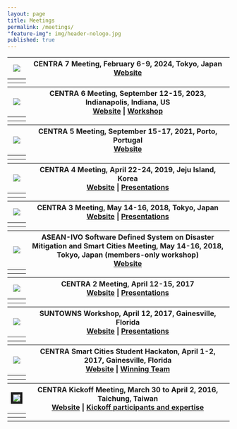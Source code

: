 ```yaml
---
layout: page
title: Meetings
permalink: /meetings/
"feature-img": img/header-nologo.jpg
published: true
---
```




 <table class="noBorder">
<!-- item 10  --> 
 <tr class="noBorder">
   <th class="noBorder"><img src="/img/centra7/centra7-banner.png"></th>
   <th class="noBorder">CENTRA 7 Meeting, February 6-9, 2024, Tokyo, Japan <br> <a href="/centra7/">Website</a> </th>
 </tr>

 <tr class="noBorder">
   <th class="noBorder"></th>

 </tr>

 <tr class="noBorder">
   <th class="noBorder"></th>

 </tr>
 
 <!-- item 9  --> 
 <tr class="noBorder">
   <th class="noBorder"><img src="/img/centra6/centra6-banner.png"></th>
   <th class="noBorder">CENTRA 6 Meeting, September 12-15, 2023, Indianapolis, Indiana, US <br> <a href="/centra6/">Website</a> | <a href="https://www.globalcentra.org/centra6/workshop.html">Workshop</a> </th>
 </tr>

 <tr class="noBorder">
   <th class="noBorder"></th>

 </tr>

 <tr class="noBorder">
   <th class="noBorder"></th>

 </tr>

 <!-- item 8  --> 
 <tr class="noBorder">
   <th class="noBorder"><img src="/img/centra5/centra5-banner.png"></th>
   <th class="noBorder">CENTRA 5 Meeting, September 15-17, 2021, Porto, Portugal <br> <a href="/centra5/">Website</a> </th>
 </tr>

 <tr class="noBorder">
   <th class="noBorder"></th>

 </tr>

 <tr class="noBorder">
   <th class="noBorder"></th>

 </tr>

  <!-- item 7   -->
  <tr>
    <th class="noBorder"><img src="/img/centra4-370x99.jpg"></th>
    <th class="noBorder">CENTRA 4 Meeting, April 22-24, 2019, Jeju Island, Korea <br> <a href="/centra4/">Website</a> | <a href="#">Presentations</a></th>
  </tr>

  <tr class="noBorder">
    <th class="noBorder"></th>

  </tr>

  <tr class="noBorder">
    <th class="noBorder"></th>

  </tr>


  <!-- item 6 -->
  <tr>
    <th class="noBorder"> <img src="/img/centra3.png"></th>
    <th class="noBorder">CENTRA 3 Meeting, May 14-16, 2018, Tokyo, Japan <br> <a href="/centra3/">Website</a> | <a href="/centra3/program.html">Presentations</a></th>
  </tr>



  <tr class="noBorder">
    <th class="noBorder"></th>

  </tr>

  <tr class="noBorder">
    <th class="noBorder"></th>

  </tr>


  <!-- item 5 -->

  <tr>
    <th class="noBorder"><img src="/img/asean.jpg"></th>
    <th class="noBorder"> ASEAN-IVO Software Defined System on Disaster Mitigation and Smart Cities Meeting, May 14-16, 2018, Tokyo, Japan (members-only workshop)<br><a href="https://www.nict.go.jp/en/asean_ivo/about_asean_ivo.html">Website</a></th>
  </tr>



  <tr class="noBorder">
    <th class="noBorder"></th>

  </tr>

  <tr class="noBorder">
    <th class="noBorder"></th>

  </tr>


  <!-- item 4 -->

  <tr>
    <th class="noBorder"> <img src="/img/CENTRA2.jpg"></th>
    <th class="noBorder"> CENTRA 2 Meeting, April 12-15, 2017<br> <a href="/centra2/">Website</a> | <a href="/centra2/program.html">Presentations</a></th>
  </tr>




  <tr class="noBorder">
    <th class="noBorder"></th>

  </tr>

  <tr class="noBorder">
    <th class="noBorder"></th>

  </tr>

 <!-- item 3 -->

  <tr>
    <th class="noBorder"><img src="/img/SUNTOWNS_B.jpg"></th>
    <th class="noBorder"> SUNTOWNS Workshop, April 12, 2017, Gainesville, Florida<br><a href="/suntowns2017/">Website</a> | <a href="/suntowns2017/program.html">Presentations</a></th>
  </tr>



  <tr class="noBorder">
    <th class="noBorder"></th>

  </tr>

  <tr class="noBorder">
    <th class="noBorder"></th>

  </tr>



 <!-- item 2 -->

  <tr>
    <th class="noBorder"><img src="/img/hackathon.png"></th>
    <th class="noBorder"> CENTRA Smart Cities Student Hackaton, April 1-2, 2017, Gainesville, Florida <br><a href="/hackathon2017/">Website</a> | <a href="/news/2017-04-04-student-hackathon.html">Winning Team</a></th>
  </tr>



  <tr class="noBorder">
    <th class="noBorder"></th>

  </tr>

  <tr class="noBorder">
    <th class="noBorder"></th>

  </tr>


 <!-- item 1 -->




  <tr>
    <th ><img src="/img/centra-2016.jpg" border="5"></th>
    <th class="noBorder"> CENTRA Kickoff Meeting, March 30 to April 2, 2016, Taichung, Taiwan <br>
        <a href="https://event.nchc.org.tw/2019/CECEA/index.php?CONTENT_ID=20">Website</a> | <a href="/meetings/kickoff2016.html">Kickoff participants and expertise</a>
        </th>
  </tr>



  <tr class="noBorder">
    <th class="noBorder"></th>

  </tr>

  <tr class="noBorder">
    <th class="noBorder"></th>

  </tr>

</table>
